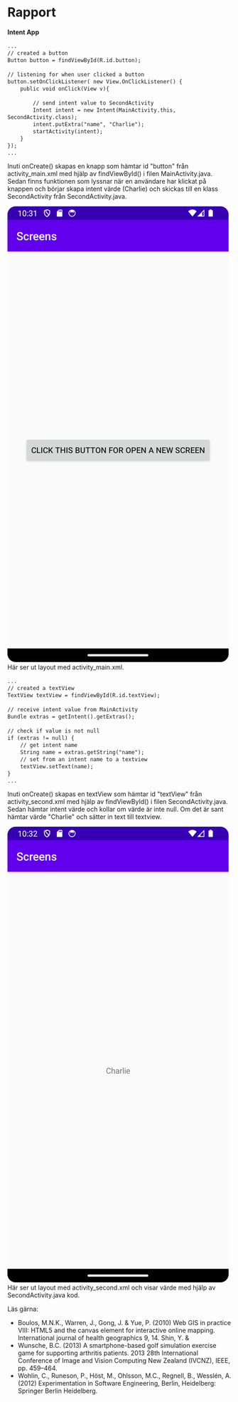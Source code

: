 
# Rapport

**Intent App**

```
...
// created a button
Button button = findViewById(R.id.button);

// listening for when user clicked a button
button.setOnClickListener( new View.OnClickListener() {
    public void onClick(View v){

        // send intent value to SecondActivity
        Intent intent = new Intent(MainActivity.this, SecondActivity.class);
        intent.putExtra("name", "Charlie");
        startActivity(intent);
    }
});
...
```
Inuti onCreate() skapas en knapp som hämtar id "button" från activity_main.xml med hjälp av findViewById() i filen MainActivity.java.
Sedan finns funktionen som lyssnar när en användare har klickat på knappen och börjar skapa intent värde (Charlie) 
och skickas till en klass SecondActivity från SecondActivity.java.

![screenshot1.png](screenshot1.png)
Här ser ut layout med activity_main.xml.

```
...
// created a textView
TextView textView = findViewById(R.id.textView);

// receive intent value from MainActivity
Bundle extras = getIntent().getExtras();

// check if value is not null
if (extras != null) {
    // get intent name
    String name = extras.getString("name");
    // set from an intent name to a textview
    textView.setText(name);
}
...
```
Inuti onCreate() skapas en textView som hämtar id "textView" från activity_second.xml med hjälp av findViewById() i filen SecondActivity.java.
Sedan hämtar intent värde och kollar om värde är inte null. Om det är sant hämtar värde "Charlie" och sätter in text till textview.

![screenshot2.png](screenshot2.png)
Här ser ut layout med activity_second.xml och visar värde med hjälp av SecondActivity.java kod.

Läs gärna:

- Boulos, M.N.K., Warren, J., Gong, J. & Yue, P. (2010) Web GIS in practice VIII: HTML5 and the canvas element for interactive online mapping. International journal of health geographics 9, 14. Shin, Y. &
- Wunsche, B.C. (2013) A smartphone-based golf simulation exercise game for supporting arthritis patients. 2013 28th International Conference of Image and Vision Computing New Zealand (IVCNZ), IEEE, pp. 459–464.
- Wohlin, C., Runeson, P., Höst, M., Ohlsson, M.C., Regnell, B., Wesslén, A. (2012) Experimentation in Software Engineering, Berlin, Heidelberg: Springer Berlin Heidelberg.

